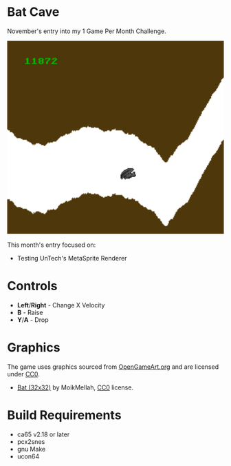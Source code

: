 Bat Cave
========

November's entry into my 1 Game Per Month Challenge.

<img src="screenshot.png?raw=true" alt="Asteroids Screenshot" width="512" height="448">

This month's entry focused on:

 * Testing UnTech's MetaSprite Renderer


Controls
========
 * **Left**/**Right** - Change X Velocity
 * **B** - Raise
 * **Y**/**A** - Drop


Graphics
========
The game uses graphics sourced from [OpenGameArt.org](http://opengameart.org/)
and are licensed under [CC0](http://creativecommons.org/publicdomain/zero/1.0/).

 * [Bat (32x32)](http://opengameart.org/content/bat-32x32) by MoikMellah, [CC0](http://creativecommons.org/publicdomain/zero/1.0/) license.


Build Requirements
===================
 * ca65 v2.18 or later
 * pcx2snes
 * gnu Make
 * ucon64

